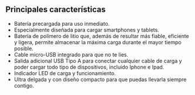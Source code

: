 ## Principales características

* Batería precargada para uso inmediato.
* Especialmente diseñada para cargar smartphones y tablets.
* Batería de polímero de litio que, además de resultar más fiable, eficiente y ligera, permite almacenar la máxima carga durante el mayor tiempo posible.
* Cable micro-USB integrado para que no te líes.
* Salida adicional USB Tipo A para conectar cualquier cable de carga y poder cargar todo tipo de dispositivos, incluido Iphone e Ipad.
* Indicador LED de carga y funcionamiento.
* Ultra delgada y con diseño compacto para que puedas llevarla siempre contigo.

